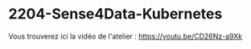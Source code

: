 # 2204-Sense4Data-Kubernetes

Vous trouverez ici la vidéo de l'atelier : https://youtu.be/CD26Nz-a9Xk
